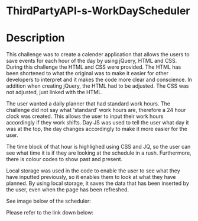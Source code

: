 # ThirdPartyAPI-s-WorkDayScheduler

# Description 

This challenge was to create a calender application that allows the users to save events for each hour of the day by using jQuery, HTML and CSS. During this challenge the HTML and CSS were provided. The HTML has been shortened to what the original was to make it easier for other developers to interpret and it makes the code more clear and conscience. In addition when creating jQuery, the HTML had to be adjusted. The CSS was not adjusted, just linked with the HTML. 

The user wanted a daily planner that had standard work hours. The challenge did not say what 'standard' work hours are, therefore a 24 hour clock was created. This allows the user to input their work hours accordingly if they work shifts. Day JS was used to tell the user what day it was at the top, the day changes accordingly to make it more easier for the user. 

The time block of that hour is highlighed using CSS and JQ, so the user can see what time it is if they are looking at the schedule in a rush. Furthermore, there is colour codes to show past and present. 

Local storage was used in the code to enable the user to see what they have inputted previously, so it enables them to look at what they have planned. By using local storage, it saves the data that has been inserted by the user, even when the page has been refreshed. 

See image below of the scheduler:


Please refer to the link down below:

